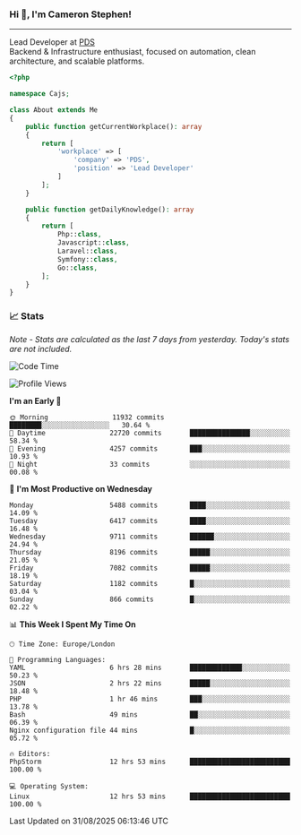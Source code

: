 ### Hi 👋, I'm Cameron Stephen!

---

Lead Developer at [PDS](https://prindatasolutions.co.uk)  
Backend & Infrastructure enthusiast, focused on automation, clean architecture, and scalable platforms.


```php
<?php

namespace Cajs;

class About extends Me
{
    public function getCurrentWorkplace(): array
    {
        return [
            'workplace' => [
                'company' => 'PDS',
                'position' => 'Lead Developer'
            ]
        ];
    }

    public function getDailyKnowledge(): array
    {
        return [
            Php::class,
            Javascript::class,
            Laravel::class,
            Symfony::class,
            Go::class,
        ];
    }
}
```

### 📈 Stats
<p><em>Note - Stats are calculated as the last 7 days from yesterday. Today's stats are not included.</em></p>


<!--START_SECTION:waka-->
![Code Time](http://img.shields.io/badge/Code%20Time-4%2C668%20hrs%2021%20mins-blue)

![Profile Views](http://img.shields.io/badge/Profile%20Views-0-blue)

**I'm an Early 🐤** 

```text
🌞 Morning                11932 commits       ████████░░░░░░░░░░░░░░░░░   30.64 % 
🌆 Daytime                22720 commits       ███████████████░░░░░░░░░░   58.34 % 
🌃 Evening                4257 commits        ███░░░░░░░░░░░░░░░░░░░░░░   10.93 % 
🌙 Night                  33 commits          ░░░░░░░░░░░░░░░░░░░░░░░░░   00.08 % 
```
📅 **I'm Most Productive on Wednesday** 

```text
Monday                   5488 commits        ████░░░░░░░░░░░░░░░░░░░░░   14.09 % 
Tuesday                  6417 commits        ████░░░░░░░░░░░░░░░░░░░░░   16.48 % 
Wednesday                9711 commits        ██████░░░░░░░░░░░░░░░░░░░   24.94 % 
Thursday                 8196 commits        █████░░░░░░░░░░░░░░░░░░░░   21.05 % 
Friday                   7082 commits        █████░░░░░░░░░░░░░░░░░░░░   18.19 % 
Saturday                 1182 commits        █░░░░░░░░░░░░░░░░░░░░░░░░   03.04 % 
Sunday                   866 commits         █░░░░░░░░░░░░░░░░░░░░░░░░   02.22 % 
```


📊 **This Week I Spent My Time On** 

```text
🕑︎ Time Zone: Europe/London

💬 Programming Languages: 
YAML                     6 hrs 28 mins       █████████████░░░░░░░░░░░░   50.23 % 
JSON                     2 hrs 22 mins       █████░░░░░░░░░░░░░░░░░░░░   18.48 % 
PHP                      1 hr 46 mins        ███░░░░░░░░░░░░░░░░░░░░░░   13.78 % 
Bash                     49 mins             ██░░░░░░░░░░░░░░░░░░░░░░░   06.39 % 
Nginx configuration file 44 mins             █░░░░░░░░░░░░░░░░░░░░░░░░   05.72 % 

🔥 Editors: 
PhpStorm                 12 hrs 53 mins      █████████████████████████   100.00 % 

💻 Operating System: 
Linux                    12 hrs 53 mins      █████████████████████████   100.00 % 
```


 Last Updated on 31/08/2025 06:13:46 UTC
<!--END_SECTION:waka-->
